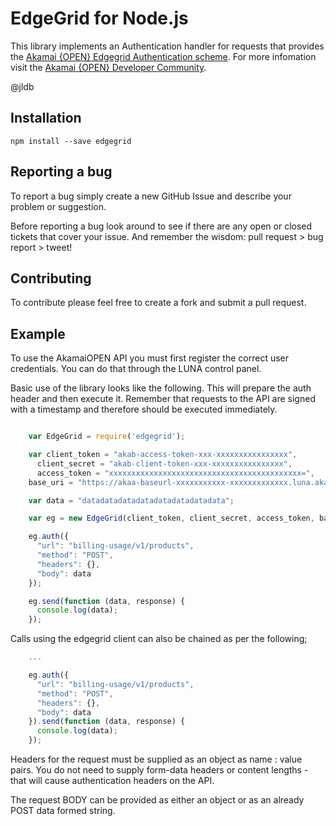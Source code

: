 # EdgeGrid for Node.js

This library implements an Authentication handler for requests that provides the [Akamai {OPEN} Edgegrid Authentication scheme](https://developer.akamai.com/stuff/Getting_Started_with_OPEN_APIs/Client_Auth.html). For more infomation visit the [Akamai {OPEN} Developer Community](https://developer.akamai.com/).

@jldb

## Installation

`npm install --save edgegrid`

## Reporting a bug

To report a bug simply create a new GitHub Issue and describe your problem or suggestion. 

Before reporting a bug look around to see if there are any open or closed tickets that cover your issue. And remember the wisdom: pull request > bug report > tweet!

## Contributing

To contribute please feel free to create a fork and submit a pull request. 

## Example

To use the AkamaiOPEN API you must first register the correct user credentials. You can do that through the LUNA control panel.

Basic use of the library looks like the following. This will prepare the auth header and then execute it. Remember that requests to the API are signed with a timestamp and therefore should be executed immediately.

```javascript 

	var EdgeGrid = require('edgegrid');

	var client_token = "akab-access-token-xxx-xxxxxxxxxxxxxxxx",
	  client_secret = "akab-client-token-xxx-xxxxxxxxxxxxxxxx",
	  access_token = "xxxxxxxxxxxxxxxxxxxxxxxxxxxxxxxxxxxxxxxxxxx=",
    base_uri = "https://akaa-baseurl-xxxxxxxxxxx-xxxxxxxxxxxxx.luna.akamaiapis.net/";

	var data = "datadatadatadatadatadatadatadata";

	var eg = new EdgeGrid(client_token, client_secret, access_token, base_uri);

	eg.auth({
	  "url": "billing-usage/v1/products",
	  "method": "POST",
	  "headers": {},
	  "body": data
	});

	eg.send(function (data, response) {
	  console.log(data);
	});

```

Calls using the edgegrid client can also be chained as per the following;

```javascript
	...

	eg.auth({
	  "url": "billing-usage/v1/products",
	  "method": "POST",
	  "headers": {},
	  "body": data
	}).send(function (data, response) {
	  console.log(data);
	});
```

Headers for the request must be supplied as an object as name : value pairs. You do not need to supply form-data headers or content lengths - that will cause authentication headers on the API.

The request BODY can be provided as either an object or as an already POST data formed string.
